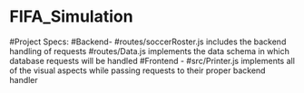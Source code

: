 # FIFA_Simulation
#Project Specs:
#Backend-
#routes/soccerRoster.js includes the backend handling of requests
#routes/Data.js implements the data schema in which database requests will be handled
#Frontend -
#src/Printer.js implements all of the visual aspects while passing requests to their proper backend handler
